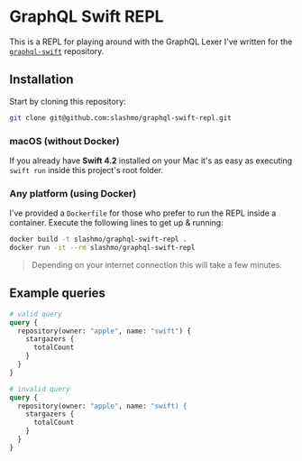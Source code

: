 # GraphQL Swift REPL

This is a REPL for playing around with the GraphQL Lexer I've written for the [`graphql-swift`](https://github.com/ocelotgraphql/graphql-swift) repository.

## Installation

Start by cloning this repository:

``` sh
git clone git@github.com:slashmo/graphql-swift-repl.git
```

### macOS (without Docker)

If you already have **Swift 4.2** installed on your Mac it's as easy as executing `swift run` inside this project's root folder.

### Any platform (using Docker)

I've provided a `Dockerfile` for those who prefer to run the REPL inside a container. Execute the following lines to get up & running:

``` sh
docker build -t slashmo/graphql-swift-repl .
docker run -it --rm slashmo/graphql-swift-repl
```

> Depending on your internet connection this will take a few minutes.

## Example queries

``` graphql
# valid query
query {
  repository(owner: "apple", name: "swift") {
    stargazers {
      totalCount
    }
  }
}
```

``` graphql
# invalid query
query {
  repository(owner: "apple", name: "swift) {
    stargazers {
      totalCount
    }
  }
}
```
